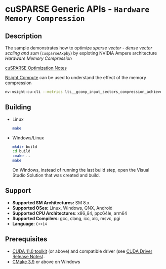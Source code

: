 # cuSPARSE Generic APIs - `Hardware Memory Compression`

## Description

The sample demonstrates how to optimize *sparse vector - dense vector scaling and sum* (`cusparseAxpby`) by exploting NVIDIA Ampere architecture *Hardware Memory Compression*

[cuSPARSE Optimization Notes](https://docs.nvidia.com/cuda/cusparse/index.html#optimization-notes)

[Nsight Compute](https://developer.nvidia.com/nsight-compute) can be used to understand the effect of the memory compression

```bash
nv-nsight-cu-cli --metrics lts__gcomp_input_sectors_compression_achieved_algo_sdc4to1.sum,lts__gcomp_input_sectors_compression_achieved_algo_sdc4to2.sum,fbpa__dram_read_sectors.sum,fbpa__dram_write_sectors.sum,lts__average_gcomp_input_sector_compression_rate.pct ./compression_example
```

## Building

* Linux
    ```bash
    make
    ```

* Windows/Linux
    ```bash
    mkdir build
    cd build
    cmake ..
    make
    ```
    On Windows, instead of running the last build step, open the Visual Studio Solution that was created and build.

## Support

* **Supported SM Architectures:** SM 8.x
* **Supported OSes:** Linux, Windows, QNX, Android
* **Supported CPU Architectures**: x86_64, ppc64le, arm64
* **Supported Compilers**: gcc, clang, icc, xlc, msvc, pgi
* **Language**: `C++14`

## Prerequisites

* [CUDA 11.0 toolkit](https://developer.nvidia.com/cuda-downloads) (or above) and compatible driver (see [CUDA Driver Release Notes](https://docs.nvidia.com/cuda/cuda-toolkit-release-notes/index.html#cuda-major-component-versions)).
* [CMake 3.9](https://cmake.org/download/) or above on Windows
